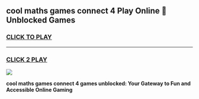 
## cool maths games connect 4 Play Online 👋 Unblocked Games
<h3>
<a href="https://news.freeplayer.one?title=cool_maths_games_connect_4&ref=17CMG">CLICK TO PLAY</a></h3>
<hr>

<h3>
<a href="https://news.freeplayer.one?title=cool_maths_games_connect_4&ref=17CMG">CLICK 2 PLAY</a>
  
</h3>

<a href="https://news.freeplayer.one?title=cool_maths_games_connect_4&ref=17CMG/"><img src="https://clearcache.store/games.png"></a>


**cool maths games connect 4 games unblocked: Your Gateway to Fun and Accessible Online Gaming**

